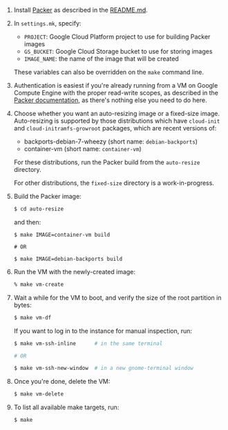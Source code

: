 1. Install [Packer](http://packer.io) as described in the
   [README.md](https://github.com/mitchellh/packer/blob/master/README.md).

2. In `settings.mk`, specify:

   * `PROJECT`: Google Cloud Platform project to use for building Packer images
   * `GS_BUCKET`: Google Cloud Storage bucket to use for storing images
   * `IMAGE_NAME`: the name of the image that will be created

   These variables can also be overridden on the `make` command line.

3. Authentication is easiest if you're already running from a VM on Google
   Compute Engine with the proper read-write scopes, as described in the
   [Packer documentation](http://www.packer.io/docs/builders/googlecompute.html),
   as there's nothing else you need to do here.

4. Choose whether you want an auto-resizing image or a fixed-size image.
   Auto-resizing is supported by those distributions which have `cloud-init` and
   `cloud-initramfs-growroot` packages, which are recent versions of:

   * backports-debian-7-wheezy (short name: `debian-backports`)
   * container-vm (short name: `container-vm`)

   For these distributions, run the Packer build from the `auto-resize` directory.

   For other distributions, the `fixed-size` directory is a work-in-progress.

5. Build the Packer image:

   ```bash
   $ cd auto-resize
   ```

   and then:

   ```
   $ make IMAGE=container-vm build

   # OR

   $ make IMAGE=debian-backports build
   ```

6. Run the VM with the newly-created image:

   ```bash
   % make vm-create
   ```

7. Wait a while for the VM to boot, and verify the size of the root partition in
   bytes:

   ```bash
   $ make vm-df
   ```

   If you want to log in to the instance for manual inspection, run:

   ```bash
   $ make vm-ssh-inline      # in the same terminal

   # OR

   $ make vm-ssh-new-window  # in a new gnome-terminal window
   ```

8. Once you're done, delete the VM:

   ```bash
   $ make vm-delete
   ```

9. To list all available make targets, run:

   ```bash
   $ make
   ```
